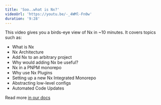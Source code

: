 ```yaml
---
title: 'Soo..what is Nx?'
videoUrl: 'https://youtu.be/-_4WMl-Fn0w'
duration: '9:28'
---
```


This video gives you a birds-eye view of Nx in ~10 minutes. It covers topics such as:

- What is Nx
- Nx Architecture
- Add Nx to an arbitrary project
- Why would adding Nx be useful?
- Nx in a PNPM monorepo
- Why use Nx Plugins
- Setting up a new Nx Integrated Monorepo
- Abstracting low-level configs
- Automated Code Updates

Read more [in our docs](/getting-started/why-nx)
